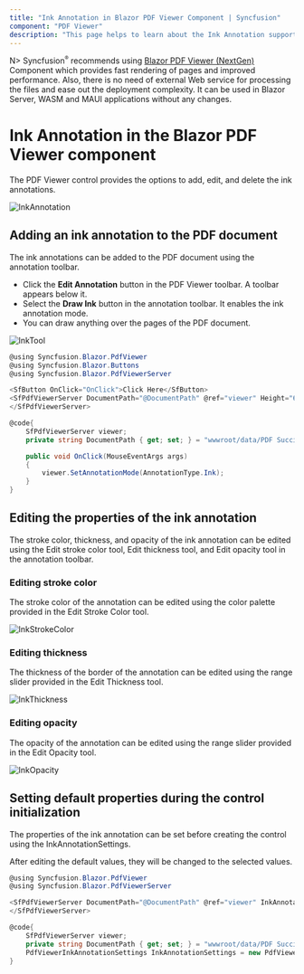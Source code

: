 ```yaml
---
title: "Ink Annotation in Blazor PDF Viewer Component | Syncfusion"
component: "PDF Viewer"
description: "This page helps to learn about the Ink Annotation support with a code example in the Syncfusion Blazor PDF Viewer."
---
```


N> Syncfusion<sup style="font-size:70%">&reg;</sup> recommends using [Blazor PDF Viewer (NextGen)](https://blazor.syncfusion.com/documentation/pdfviewer-2/getting-started/server-side-application) Component which provides fast rendering of pages and improved performance. Also, there is no need of external Web service for processing the files and ease out the deployment complexity. It can be used in Blazor Server, WASM and MAUI applications without any changes.

# Ink Annotation in the Blazor PDF Viewer component

The PDF Viewer control provides the options to add, edit, and delete the ink annotations.

![InkAnnotation](../../pdfviewer/images/ink_annotation.png)

## Adding an ink annotation to the PDF document

The ink annotations can be added to the PDF document using the annotation toolbar.

* Click the **Edit Annotation** button in the PDF Viewer toolbar. A toolbar appears below it.
* Select the **Draw Ink** button in the annotation toolbar. It enables the ink annotation mode.
* You can draw anything over the pages of the PDF document.

![InkTool](../../pdfviewer/images/ink_tool.png)

```csharp
@using Syncfusion.Blazor.PdfViewer
@using Syncfusion.Blazor.Buttons
@using Syncfusion.Blazor.PdfViewerServer

<SfButton OnClick="OnClick">Click Here</SfButton>
<SfPdfViewerServer DocumentPath="@DocumentPath" @ref="viewer" Height="640px" Width="100%">
</SfPdfViewerServer>

@code{
    SfPdfViewerServer viewer;
    private string DocumentPath { get; set; } = "wwwroot/data/PDF Succinctly.pdf";

    public void OnClick(MouseEventArgs args)
    {
        viewer.SetAnnotationMode(AnnotationType.Ink);
    }
}
```

## Editing the properties of the ink annotation

The stroke color, thickness, and opacity of the ink annotation can be edited using the Edit stroke color tool, Edit thickness tool, and Edit opacity tool in the annotation toolbar.

### Editing stroke color

The stroke color of the annotation can be edited using the color palette provided in the Edit Stroke Color tool.

![InkStrokeColor](../../pdfviewer/images/ink_strokecolor.png)

### Editing thickness

The thickness of the border of the annotation can be edited using the range slider provided in the Edit Thickness tool.

![InkThickness](../../pdfviewer/images/ink_thickness.png)

### Editing opacity

The opacity of the annotation can be edited using the range slider provided in the Edit Opacity tool.

![InkOpacity](../../pdfviewer/images/ink_opacity.png)

## Setting default properties during the control initialization

The properties of the ink annotation can be set before creating the control using the InkAnnotationSettings.

After editing the default values, they will be changed to the selected values.

```csharp
@using Syncfusion.Blazor.PdfViewer
@using Syncfusion.Blazor.PdfViewerServer

<SfPdfViewerServer DocumentPath="@DocumentPath" @ref="viewer" InkAnnotationSettings="@InkAnnotationSettings">
</SfPdfViewerServer>

@code{
    SfPdfViewerServer viewer;
    private string DocumentPath { get; set; } = "wwwroot/data/PDF Succinctly.pdf";
    PdfViewerInkAnnotationSettings InkAnnotationSettings = new PdfViewerInkAnnotationSettings { Author="Syncfusion", StrokeColor="green", Thickness=3, Opacity=0.6 };
}
```